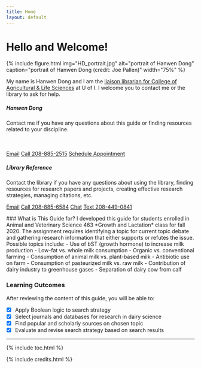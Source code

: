 ```yaml
---
title: Home
layout: default
---
```


# Hello and Welcome!

{% include figure.html img="HD_portrait.jpg" alt="portrait of Hanwen Dong" caption="portrait of Hanwen Dong (credit: Joe Pallen)" width="75%" %}

My name is Hanwen Dong and I am the [liaison librarian for College of Agricultural & Life Sciences](https://www.lib.uidaho.edu/about/liaisons.html) at U of I. I welcome you to contact me or the library to ask for help.
<div class="row">
  <div class="col-sm-6">
    <div class="card">
           <h5 class="card-header">Hanwen Dong</h5> 
      <div class="card-body">
        <p class="card-text">Contact me if you have any questions about this guide or finding resources related to your discipline.<br />
<br /> 
          <br /> 
</p>
        <p> </p>
        <a href = "mailto: hanwendong@uidaho.edu" class="btn bg-warning mb-3">Email</a>
        <a href = "tel:208-885-2515" class="btn bg-warning mb-3">Call 208-885-2515</a>
        <a href = "https://uidaho.co1.qualtrics.com/jfe/form/SV_1GJiDTJ7po0bDk9?topic=Agricultural+%26amp%3B+Life+Sciences&person=Hanwen+Dong&email=hanwendong%40uidaho.edu" class="btn bg-warning mb-3">Schedule Appointment</a>
      </div>
    </div>
  </div>
  <div class="col-sm-6">
    <div class="card">
             <h5 class="card-header">Library Reference </h5> 
      <div class="card-body">
        <p class="card-text">Contact the library if you have any questions about using the library, finding resources for research papers and projects, creating effective research strategies, managing citations, etc.</p>
        <a href = "mailto: libref@uidaho.edu" class="btn bg-warning mb-3">Email</a>
        <a href = "tel:208-885-6584" class="btn bg-warning mb-3">Call 208-885-6584</a>
        <a href = "https://www.lib.uidaho.edu/help/chat.html" class="btn bg-warning mb-3">Chat</a>
        <a href = "sms:208-449-0841" class="btn bg-warning mb-3">Text 208-449-0841</a>
      </div>
    </div>
  </div>
</div>
 <p> 
</p>
### What is This Guide for?
I developed this guide for students enrolled in Animal and Veterinary Science 463 *Growth and Lactation* class for fall 2020. The assignment requires identifying a topic for current topic debate and gathering research information that either supports or refutes the issue. Possible topics include: 
- Use of bST (growth hormone) to increase milk production
- Low-fat vs. whole milk consumption
- Organic vs. conventional farming
- Consumption of animal milk vs. plant-based milk
- Antibiotic use on farm
- Consumption of pasteurized milk vs. raw milk
- Contribution of dairy industry to greenhouse gases
- Separation of dairy cow from calf

### Learning Outcomes
After reviewing the content of this guide, you will be able to:
- [x]   Apply Boolean logic to search strategy
- [x]   Select journals and databases for research in dairy science
- [x]   Find popular and scholarly sources on chosen topic
- [x]   Evaluate and revise search strategy based on search results

------
{% include toc.html %}

{% include credits.html %}
